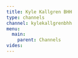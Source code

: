 ```yaml
---
title: Kyle Kallgren BHH
type: channels
channel: kylekallgrenbhh
menu:
  main:
    parent: Channels
vides:
---
```

